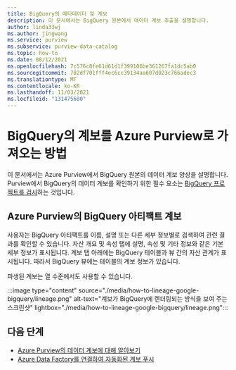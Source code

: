 ```yaml
---
title: BigQuery의 메타데이터 및 계보
description: 이 문서에서는 BigQuery 원본에서 데이터 계보 추출을 설명합니다.
author: linda33wj
ms.author: jingwang
ms.service: purview
ms.subservice: purview-data-catalog
ms.topic: how-to
ms.date: 08/12/2021
ms.openlocfilehash: 7c576c8fe61d61d1f399106be361267fa1dc5ab0
ms.sourcegitcommit: 702df701fff4ec6cc39134aa607d023c766adec3
ms.translationtype: MT
ms.contentlocale: ko-KR
ms.lasthandoff: 11/03/2021
ms.locfileid: "131475600"
---
```

# <a name="how-to-get-lineage-from-bigquery-into-azure-purview"></a>BigQuery의 계보를 Azure Purview로 가져오는 방법

이 문서에서는 Azure Purview에서 BigQuery 원본의 데이터 계보 양상을 설명합니다. Purview에서 BigQuery의 데이터 계보를 확인하기 위한 필수 요소는 [BigQuery 프로젝트를 검사](../purview/register-scan-google-bigquery-source.md)하는 것입니다. 

## <a name="lineage-of-bigquery-artifacts-in-azure-purview"></a>Azure Purview의 BigQuery 아티팩트 계보

사용자는 BigQuery 아티팩트를 이름, 설명 또는 다른 세부 정보별로 검색하여 관련 결과를 확인할 수 있습니다. 자산 개요 및 속성 탭에 설명, 속성 및 기타 정보와 같은 기본 세부 정보가 표시됩니다. 계보 탭 아래에는 BigQuery 테이블과 뷰 간의 자산 관계가 표시됩니다. 따라서 BigQuery 뷰에는 테이블의 계보 정보가 있습니다. 

파생된 계보는 열 수준에서도 사용할 수 있습니다.

:::image type="content" source="./media/how-to-lineage-google-bigquery/lineage.png" alt-text="계보가 BigQuery에 렌더링되는 방식을 보여 주는 스크린샷" lightbox="./media/how-to-lineage-google-bigquery/lineage.png":::


## <a name="next-steps"></a>다음 단계

- [Azure Purview의 데이터 계보에 대해 알아보기](catalog-lineage-user-guide.md)
- [Azure Data Factory를 연결하여 자동화된 계보 푸시](how-to-link-azure-data-factory.md)

